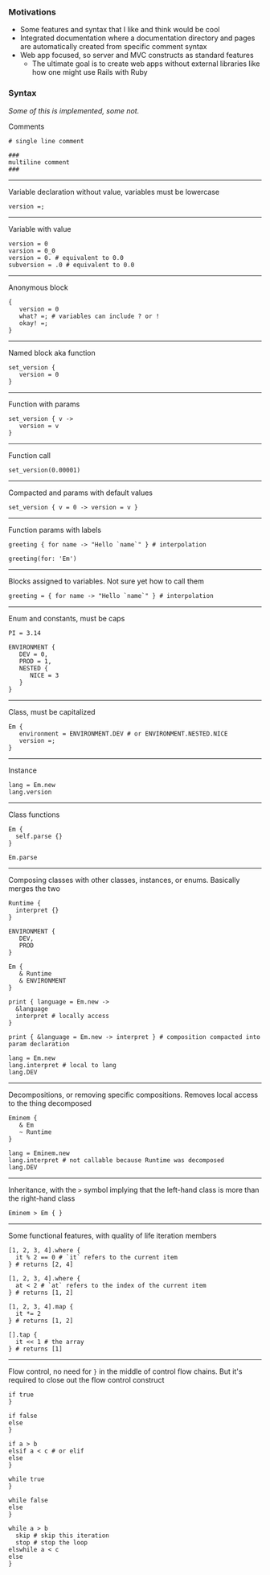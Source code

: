 ### Motivations

- Some features and syntax that I like and think would be cool
- Integrated documentation where a documentation directory and pages are automatically created from specific comment
  syntax
- Web app focused, so server and MVC constructs as standard features
    - The ultimate goal is to create web apps without external libraries like how one might use Rails with Ruby

### Syntax

*Some of this is implemented, some not.*

Comments

```
# single line comment

###
multiline comment
###
```

---

Variable declaration without value, variables must be lowercase

```
version =;
```

---
Variable with value

```
version = 0
varsion = 0_0
version = 0. # equivalent to 0.0
subversion = .0 # equivalent to 0.0
```

---
Anonymous block

```
{
   version = 0
   what? =; # variables can include ? or !
   okay! =;
}
```

---
Named block aka function

```
set_version {
   version = 0
}
```

---
Function with params

```
set_version { v ->
   version = v
}
```

---
Function call

```
set_version(0.00001)
```

---
Compacted and params with default values

```
set_version { v = 0 -> version = v }
```

---
Function params with labels

```
greeting { for name -> "Hello `name`" } # interpolation

greeting(for: 'Em')
```

---
Blocks assigned to variables. Not sure yet how to call them

```
greeting = { for name -> "Hello `name`" } # interpolation
```

---
Enum and constants, must be caps

```
PI = 3.14

ENVIRONMENT {
   DEV = 0,
   PROD = 1,
   NESTED {
      NICE = 3
   }
}
```

---
Class, must be capitalized

```
Em {
   environment = ENVIRONMENT.DEV # or ENVIRONMENT.NESTED.NICE
   version =;
}
```

---
Instance

```
lang = Em.new
lang.version
```

---
Class functions

```
Em {
  self.parse {}
}

Em.parse
```

---

Composing classes with other classes, instances, or enums. Basically merges the two

```
Runtime {
  interpret {}
}

ENVIRONMENT {
   DEV,
   PROD
}

Em {
   & Runtime
   & ENVIRONMENT
}

print { language = Em.new ->
  &language
  interpret # locally access 
}

print { &language = Em.new -> interpret } # composition compacted into param declaration

lang = Em.new
lang.interpret # local to lang
lang.DEV
```

---
Decompositions, or removing specific compositions. Removes local access to the thing decomposed

```
Eminem {
   & Em
   ~ Runtime
}

lang = Eminem.new
lang.interpret # not callable because Runtime was decomposed
lang.DEV
```

---
Inheritance, with the `>` symbol implying that the left-hand class is more than the right-hand
class

```
Eminem > Em { }
```

---
Some functional features, with quality of life iteration members

```
[1, 2, 3, 4].where { 
  it % 2 == 0 # `it` refers to the current item
} # returns [2, 4]

[1, 2, 3, 4].where { 
  at < 2 # `at` refers to the index of the current item
} # returns [1, 2]

[1, 2, 3, 4].map { 
  it *= 2
} # returns [1, 2]

[].tap { 
  it << 1 # the array
} # returns [1]
```

---
Flow control, no need for `}` in the middle of control flow chains. But it's required to close out the flow control
construct

```
if true
}

if false
else
}

if a > b
elsif a < c # or elif
else
}

while true
}

while false
else
}

while a > b
  skip # skip this iteration
  stop # stop the loop
elswhile a < c
else
}
```
